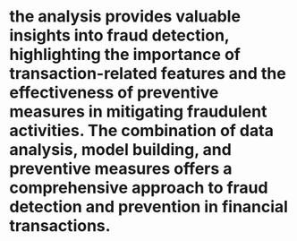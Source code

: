 # the analysis provides valuable insights into fraud detection, highlighting the importance of transaction-related features and the effectiveness of preventive measures in mitigating fraudulent activities. The combination of data analysis, model building, and preventive measures offers a comprehensive approach to fraud detection and prevention in financial transactions.
